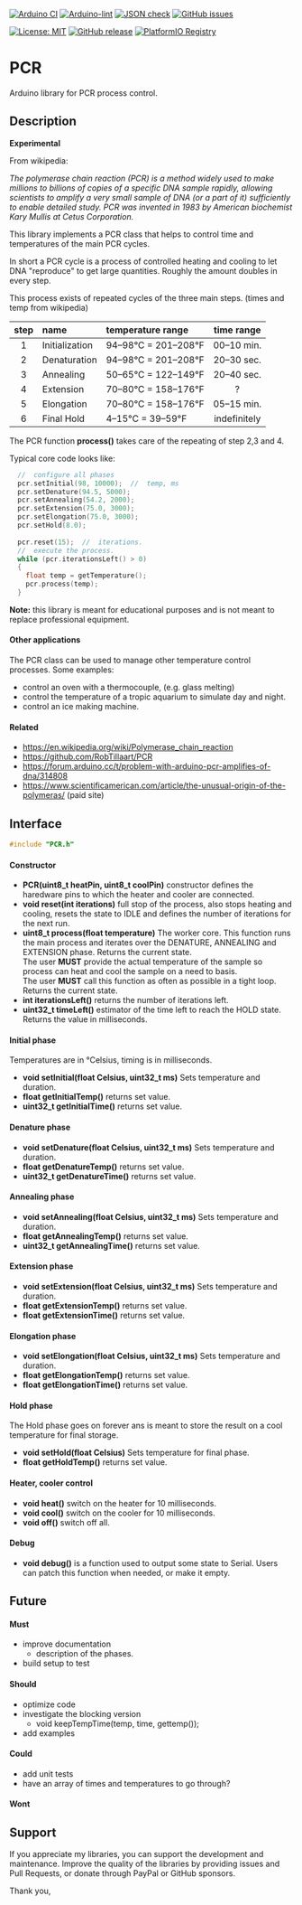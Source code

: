 
[![Arduino CI](https://github.com/RobTillaart/PCR/workflows/Arduino%20CI/badge.svg)](https://github.com/marketplace/actions/arduino_ci)
[![Arduino-lint](https://github.com/RobTillaart/PCR/actions/workflows/arduino-lint.yml/badge.svg)](https://github.com/RobTillaart/PCR/actions/workflows/arduino-lint.yml)
[![JSON check](https://github.com/RobTillaart/PCR/actions/workflows/jsoncheck.yml/badge.svg)](https://github.com/RobTillaart/PCR/actions/workflows/jsoncheck.yml)
[![GitHub issues](https://img.shields.io/github/issues/RobTillaart/PCR.svg)](https://github.com/RobTillaart/PCR/issues)

[![License: MIT](https://img.shields.io/badge/license-MIT-green.svg)](https://github.com/RobTillaart/PCR/blob/master/LICENSE)
[![GitHub release](https://img.shields.io/github/release/RobTillaart/PCR.svg?maxAge=3600)](https://github.com/RobTillaart/PCR/releases)
[![PlatformIO Registry](https://badges.registry.platformio.org/packages/robtillaart/library/PCR.svg)](https://registry.platformio.org/libraries/robtillaart/PCR)


# PCR

Arduino library for PCR process control.


## Description


**Experimental**

From wikipedia:

_The polymerase chain reaction (PCR) is a method widely used to make millions to 
billions of copies of a specific DNA sample rapidly, allowing scientists to amplify 
a very small sample of DNA (or a part of it) sufficiently to enable detailed study. 
PCR was invented in 1983 by American biochemist Kary Mullis at Cetus Corporation._

This library implements a PCR class that helps to control time and temperatures of the 
main PCR cycles.

In short a PCR cycle is a process of controlled heating and cooling to let DNA "reproduce"
to get large quantities. Roughly the amount doubles in every step.

This process exists of repeated cycles of the three main steps. (times and temp from wikipedia)

| step |  name           |  temperature range    |  time range  |
|:----:|:----------------|:----------------------|:------------:|
|  1   | Initialization  |  94–98°C = 201–208°F  |  00–10 min.  |
|  2   | Denaturation    |  94–98°C = 201–208°F  |  20–30 sec.  |
|  3   | Annealing       |  50–65°C = 122–149°F  |  20–40 sec.  |
|  4   | Extension       |  70–80°C = 158–176°F  |  ?           |
|  5   | Elongation      |  70–80°C = 158–176°F  |  05–15 min.  |
|  6   | Final Hold      |   4–15°C =  39–59°F   | indefinitely |

The PCR function **process()** takes care of the repeating of step 2,3 and 4.


Typical core code looks like:

```cpp
  //  configure all phases
  pcr.setInitial(98, 10000);  //  temp, ms
  pcr.setDenature(94.5, 5000);
  pcr.setAnnealing(54.2, 2000);
  pcr.setExtension(75.0, 3000);
  pcr.setElongation(75.0, 3000);
  pcr.setHold(8.0);
  
  pcr.reset(15);  //  iterations.
  //  execute the process.
  while (pcr.iterationsLeft() > 0)
  {
    float temp = getTemperature();
    pcr.process(temp);
  }
```


**Note:** this library is meant for educational purposes and is not meant to replace professional equipment.


#### Other applications

The PCR class can be used to manage other temperature control processes.
Some examples:
- control an oven with a thermocouple, (e.g. glass melting)
- control the temperature of a tropic aquarium to simulate day and night.
- control an ice making machine.


#### Related

- https://en.wikipedia.org/wiki/Polymerase_chain_reaction
- https://github.com/RobTillaart/PCR
- https://forum.arduino.cc/t/problem-with-arduino-pcr-amplifies-of-dna/314808 
- https://www.scientificamerican.com/article/the-unusual-origin-of-the-polymeras/ (paid site)


## Interface

```cpp
#include "PCR.h"
```

#### Constructor

- **PCR(uint8_t heatPin, uint8_t coolPin)** constructor defines the haredware pins to which 
the heater and cooler are connected.
- **void reset(int iterations)** full stop of the process, also stops heating and cooling,
resets the state to IDLE and defines the number of iterations for the next run.
- **uint8_t process(float temperature)** The worker core. This function runs the main process 
and iterates over the DENATURE, ANNEALING and EXTENSION phase. Returns the current state.  
The user **MUST** provide the actual temperature of the sample so process can heat and cool
the sample on a need to basis.  
The user **MUST** call this function as often as possible in a tight loop.
Returns the current state.  
- **int iterationsLeft()** returns the number of iterations left.
- **uint32_t timeLeft()** estimator of the time left to reach the HOLD state.
Returns the value in milliseconds.


#### Initial phase

Temperatures are in °Celsius, timing is in milliseconds.

- **void setInitial(float Celsius, uint32_t ms)** Sets temperature and duration.
- **float getInitialTemp()** returns set value.
- **uint32_t getInitialTime()** returns set value.

#### Denature phase

- **void setDenature(float Celsius, uint32_t ms)** Sets temperature and duration.
- **float getDenatureTemp()** returns set value.
- **uint32_t getDenatureTime()** returns set value.

#### Annealing phase

- **void setAnnealing(float Celsius, uint32_t ms)** Sets temperature and duration.
- **float getAnnealingTemp()** returns set value.
- **uint32_t getAnnealingTime()** returns set value.

#### Extension phase

- **void setExtension(float Celsius, uint32_t ms)** Sets temperature and duration.
- **float getExtensionTemp()** returns set value.
- **float getExtensionTime()** returns set value.

#### Elongation phase

- **void setElongation(float Celsius, uint32_t ms)** Sets temperature and duration.
- **float getElongationTemp()** returns set value.
- **float getElongationTime()** returns set value.

#### Hold phase

The Hold phase goes on forever ans is meant to store the result on a cool temperature
for final storage.

- **void setHold(float Celsius)** Sets temperature for final phase.
- **float getHoldTemp()** returns set value.

#### Heater, cooler control

- **void heat()** switch on the heater for 10 milliseconds.
- **void cool()** switch on the cooler for 10 milliseconds.
- **void off()** switch off all.

#### Debug

- **void debug()** is a function used to output some state to Serial.
Users can patch this function when needed, or make it empty.


## Future

#### Must

- improve documentation
  - description of the phases.
- build setup to test


#### Should

- optimize code
- investigate the blocking version
  - void keepTempTime(temp, time, gettemp());
- add examples


#### Could

- add unit tests
- have an array of times and temperatures to go through?


#### Wont


## Support

If you appreciate my libraries, you can support the development and maintenance.
Improve the quality of the libraries by providing issues and Pull Requests, or
donate through PayPal or GitHub sponsors.

Thank you,


